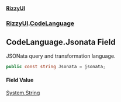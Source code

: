 #### [RizzyUI](index 'index')
### [RizzyUI](RizzyUI 'RizzyUI').[CodeLanguage](RizzyUI.CodeLanguage 'RizzyUI.CodeLanguage')

## CodeLanguage.Jsonata Field

JSONata query and transformation language.

```csharp
public const string Jsonata = jsonata;
```

#### Field Value
[System.String](https://docs.microsoft.com/en-us/dotnet/api/System.String 'System.String')